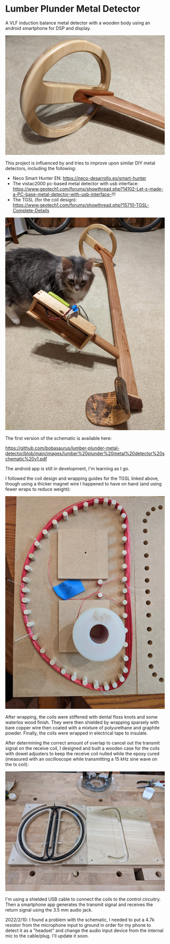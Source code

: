 # Lumber Plunder Metal Detector

A VLF induction balance metal detector with a wooden body using an android smartphone for DSP and display.  

![wooden coil](https://github.com/bobasaurus/lumber-plunder-metal-detector/blob/main/images/detector%20coil.jpg?raw=true)

This project is influenced by and tries to improve upon similar DIY metal detectors, including the following:
* Neco Smart Hunter EN:  https://neco-desarrollo.es/smart-hunter
* The vistac2000 pc-based metal detector with usb interface: https://www.geotech1.com/forums/showthread.php?14102-Let-s-made-a-PC-base-metal-detector-with-usb-interface-!!!
* The TGSL (for the coil design): https://www.geotech1.com/forums/showthread.php?15710-TGSL-Complete-Details

![detector cat](https://github.com/bobasaurus/lumber-plunder-metal-detector/blob/main/images/D82muwP.jpg?raw=true)

The first version of the schematic is available here:

https://github.com/bobasaurus/lumber-plunder-metal-detector/blob/main/images/lumber%20plunder%20metal%20detector%20schematic%20v1.pdf

The android app is still in development, I'm learning as I go.  

I followed the coil design and wrapping guides for the TGSL linked above, though using a thicker magnet wire I happened to have on hand (and using fewer wraps to reduce weight):

![wrapping jig](https://github.com/bobasaurus/lumber-plunder-metal-detector/blob/main/images/coil%20winding.jpg)

After wrapping, the coils were stiffened with dental floss knots and some waterlox wood finish.  They were then shielded by wrapping sparsely with bare copper wire then coated with a mixture of polyurethane and graphite powder.  Finally, the coils were wrapped in electrical tape to insulate.  

After determining the correct amount of overlap to cancel out the transmit signal on the receive coil, I designed and built a wooden case for the coils with dowel adjusters to keep the receive coil nulled while the epoxy cured (measured with an oscilloscope while transmitting a 15 kHz sine wave on the tx coil):

![coil case](https://github.com/bobasaurus/lumber-plunder-metal-detector/blob/main/images/coil%20case.jpg)

I'm using a shielded USB cable to connect the coils to the control circuitry.  Then a smartphone app generates the transmit signal and receives the return signal using the 3.5 mm audio jack.  

2022/2/10:  I found a problem with the schematic, I needed to put a 4.7k resistor from the microphone input to ground in order for my phone to detect it as a "headset" and change the audio input device from the internal mic to the cable/plug.  I'll update it soon.  
